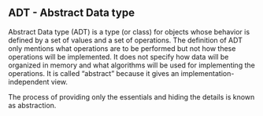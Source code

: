 ## ADT - Abstract Data type

Abstract Data type (ADT) is a type (or class) for objects whose behavior is defined by a set of values and a set of operations. 
The definition of ADT only mentions what operations are to be performed but not how these operations will be implemented. 
It does not specify how data will be organized in memory and what algorithms will be used for implementing the operations. 
It is called “abstract” because it gives an implementation-independent view. 

The process of providing only the essentials and hiding the details is known as abstraction. 
